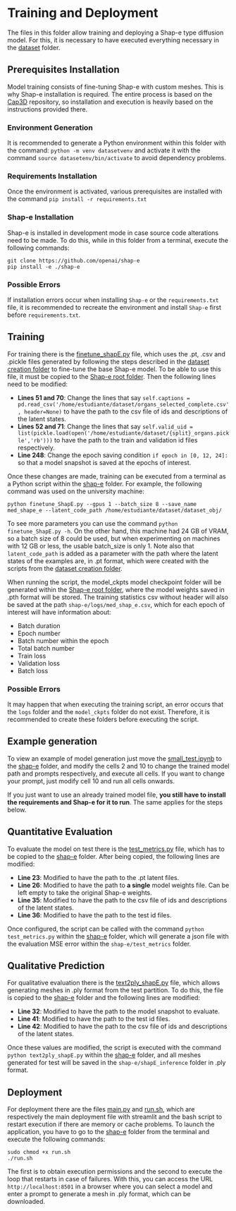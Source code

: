 # Training and Deployment
The files in this folder allow training and deploying a Shap-e type diffusion model. For this, it is necessary to have executed everything necessary in the [dataset](../dataset) folder.

## Prerequisites Installation
Model training consists of fine-tuning Shap-e with custom meshes. This is why Shap-e installation is required. The entire process is based on the [Cap3D](https://github.com/crockwell/Cap3D/tree/main/text-to-3D) repository, so installation and execution is heavily based on the instructions provided there.

### Environment Generation
It is recommended to generate a Python environment within this folder with the command: `python -m venv datasetvenv` and activate it with the command `source datasetenv/bin/activate` to avoid dependency problems.

### Requirements Installation
Once the environment is activated, various prerequisites are installed with the command `pip install -r requirements.txt`

### Shap-e Installation
Shap-e is installed in development mode in case source code alterations need to be made. To do this, while in this folder from a terminal, execute the following commands:

```
git clone https://github.com/openai/shap-e
pip install -e ./shap-e
```

### Possible Errors
If installation errors occur when installing `Shap-e` or the `requirements.txt` file, it is recommended to recreate the environment and install `Shap-e` first before `requirements.txt`.

## Training
For training there is the [finetune_shapE.py](train_eval_scripts/finetune_shapE.py) file, which uses the .pt, .csv and .pickle files generated by following the steps described in the [dataset creation folder](../dataset) to fine-tune the base Shap-e model. To be able to use this file, it must be copied to the [Shap-e root folder](shap-e). Then the following lines need to be modified:

- **Lines 51 and 70**: Change the lines that say `self.captions = pd.read_csv('/home/estudiante/dataset/organs_selected_complete.csv', header=None)` to have the path to the csv file of ids and descriptions of the latent states.
- **Lines 52 and 71**: Change the lines that say `self.valid_uid = list(pickle.load(open('/home/estudiante/dataset/{split}_organs.pickle','rb')))` to have the path to the train and validation id files respectively.
- **Line 248**: Change the epoch saving condition `if epoch in [0, 12, 24]:` so that a model snapshot is saved at the epochs of interest.

Once these changes are made, training can be executed from a terminal as a Python script within the [shap-e](shap-e) folder. For example, the following command was used on the university machine:

```
python finetune_ShapE.py --gpus 1 --batch_size 8 --save_name med_shape_e --latent_code_path /home/estudiante/dataset/dataset_obj/
```

To see more parameters you can use the command `python finetune_ShapE.py -h`. On the other hand, this machine had 24 GB of VRAM, so a batch size of 8 could be used, but when experimenting on machines with 12 GB or less, the usable batch_size is only 1. Note also that `latent_code_path` is added as a parameter with the path where the latent states of the examples are, in .pt format, which were created with the scripts from the [dataset creation folder](../dataset).

When running the script, the model_ckpts model checkpoint folder will be generated within the [Shap-e root folder](shap-e), where the model weights saved in .pth format will be stored. The training statistics csv without header will also be saved at the path `shap-e/logs/med_shap_e.csv`, which for each epoch of interest will have information about:
- Batch duration
- Epoch number
- Batch number within the epoch
- Total batch number
- Train loss
- Validation loss
- Batch loss

### Possible Errors
It may happen that when executing the training script, an error occurs that the `logs` folder and the `model_ckpts` folder do not exist. Therefore, it is recommended to create these folders before executing the script.

## Example generation
To view an example of model generation just move the [small_test.ipynb](example_generation/small_test.ipynb) to the [shap-e](shap-e) folder, and modify the cells 2 and 10 to change the trained model path and prompts respectively, and execute all cells. If you want to change your prompt, just modify cell 10 and run all cells onwards.

If you just want to use an already trained model file, **you still have to install the requirements and Shap-e for it to run**. The same applies for the steps below.

## Quantitative Evaluation
To evaluate the model on test there is the [test_metrics.py](train_eval_scripts/test_metrics.py) file, which has to be copied to the [shap-e](shap-e) folder. After being copied, the following lines are modified:

- **Line 23**: Modified to have the path to the .pt latent files.
- **Line 26**: Modified to have the path to **a single** model weights file. Can be left empty to take the original Shap-e weights.
- **Line 35**: Modified to have the path to the csv file of ids and descriptions of the latent states.
- **Line 36**: Modified to have the path to the test id files.

Once configured, the script can be called with the command `python test_metrics.py` within the [shap-e](shap-e) folder, which will generate a json file with the evaluation MSE error within the `shap-e/test_metrics` folder.

## Qualitative Prediction
For qualitative evaluation there is the [text2ply_shapE.py](train_eval_scripts/text2ply_shapE.py) file, which allows generating meshes in .ply format from the test partition. To do this, the file is copied to the [shap-e](shap-e) folder and the following lines are modified:

- **Line 32**: Modified to have the path to the model snapshot to evaluate.
- **Line 41**: Modified to have the path to the test id files.
- **Line 42**: Modified to have the path to the csv file of ids and descriptions of the latent states.

Once these values are modified, the script is executed with the command `python text2ply_shapE.py` within the [shap-e](shap-e) folder, and all meshes generated for test will be saved in the `shap-e/shapE_inference` folder in .ply format.


## Deployment
For deployment there are the files [main.py](deploy_scripts/main.py) and [run.sh](deploy_scripts/run.sh), which are respectively the main deployment file with streamlit and the bash script to restart execution if there are memory or cache problems. To launch the application, you have to go to the [shap-e](shap-e) folder from the terminal and execute the following commands:

```
sudo chmod +x run.sh
./run.sh 
```

The first is to obtain execution permissions and the second to execute the loop that restarts in case of failures. With this, you can access the URL `http://localhost:8501` in a browser where you can select a model and enter a prompt to generate a mesh in .ply format, which can be downloaded.
